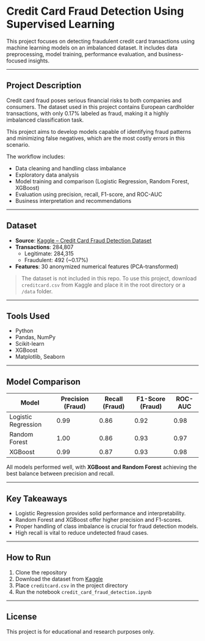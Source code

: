 # Credit Card Fraud Detection Using Supervised Learning

This project focuses on detecting fraudulent credit card transactions using machine learning models on an imbalanced dataset. It includes data preprocessing, model training, performance evaluation, and business-focused insights.

---

## Project Description

Credit card fraud poses serious financial risks to both companies and consumers. The dataset used in this project contains European cardholder transactions, with only 0.17% labeled as fraud, making it a highly imbalanced classification task.

This project aims to develop models capable of identifying fraud patterns and minimizing false negatives, which are the most costly errors in this scenario.

The workflow includes:
- Data cleaning and handling class imbalance
- Exploratory data analysis
- Model training and comparison (Logistic Regression, Random Forest, XGBoost)
- Evaluation using precision, recall, F1-score, and ROC-AUC
- Business interpretation and recommendations

---

## Dataset

- **Source**: [Kaggle – Credit Card Fraud Detection Dataset](https://www.kaggle.com/datasets/mlg-ulb/creditcardfraud)
- **Transactions**: 284,807
  - Legitimate: 284,315
  - Fraudulent: 492 (~0.17%)
- **Features**: 30 anonymized numerical features (PCA-transformed)

> The dataset is not included in this repo. To use this project, download `creditcard.csv` from Kaggle and place it in the root directory or a `/data` folder.

---

## Tools Used

- Python
- Pandas, NumPy
- Scikit-learn
- XGBoost
- Matplotlib, Seaborn

---

## Model Comparison

| Model               | Precision (Fraud) | Recall (Fraud) | F1-Score (Fraud) | ROC-AUC |
|---------------------|-------------------|----------------|------------------|---------|
| Logistic Regression | 0.99              | 0.86           | 0.92             | 0.98    |
| Random Forest       | 1.00              | 0.86           | 0.93             | 0.97    |
| XGBoost             | 0.99              | 0.87           | 0.93             | 0.98    |

All models performed well, with **XGBoost and Random Forest** achieving the best balance between precision and recall.

---

## Key Takeaways

- Logistic Regression provides solid performance and interpretability.
- Random Forest and XGBoost offer higher precision and F1-scores.
- Proper handling of class imbalance is crucial for fraud detection models.
- High recall is vital to reduce undetected fraud cases.

---

## How to Run

1. Clone the repository
2. Download the dataset from [Kaggle](https://www.kaggle.com/datasets/mlg-ulb/creditcardfraud)
3. Place `creditcard.csv` in the project directory
4. Run the notebook `credit_card_fraud_detection.ipynb`

---

## License

This project is for educational and research purposes only.
